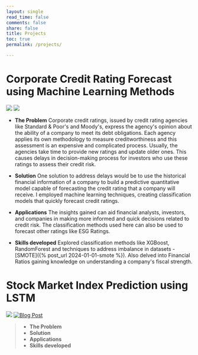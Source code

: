 ```yaml
---
layout: single
read_time: false
comments: false
share: false
title: Projects
toc: true
permalink: /projects/

---
```

# Corporate Credit Rating Forecast using Machine Learning Methods
[![](https://img.shields.io/badge/GitHub-View_Repository-blue?logo=GitHub)](https://github.com/monishagopalan/credit-rating-forecast) [![](https://img.shields.io/badge/Blog-Read%20Now-brightgreen)](https://monishagopalan.github.io/projects/credit-rating/)

- **The Problem** Corporate credit ratings, issued by credit rating agencies like Standard & Poor's and Moody's, express the agency's opinion about the ability of a company to meet its debt obligations. Each agency applies its own methodology to measure creditworthiness and this assessment is an expensive and complicated process. Usually, the agencies take time to provide new ratings and update older ones. This causes delays in decision-making process for investors who use these ratings to assess their credit risk. 

- **Solution** One solution to address delays would be to use the historical financial information of a company to build a predictive quantitative model capable of forecasting the credit rating that a company will receive. I employed machine learning techniques, creating classification models that quickly forecast credit ratings. 

- **Applications** The insights gained can aid financial analysts, investors, and companies in making more informed and quick decisions related to credit risk. The classification methods used here can also be used to forecast other ratings like ESG Ratings.

- **Skills developed** Explored classification methods like XGBoost, RandomForest and techniques to address imbalance in datasets - [SMOTE]({% post_url 2024-01-01-smote %}). Also delved into Financial Ratios gaining knowledge on understanding a company's fiscal strength.

# Stock Market Index Prediction using LSTM
[![](https://img.shields.io/badge/GitHub-View_Repository-blue?logo=GitHub)](https://github.com/monishagopalan/market-index-prediction) [![Blog Post](https://img.shields.io/badge/Blog-Read%20Now-brightgreen)](Your_Blog_Post_Link)

> - **The Problem** 
> - **Solution**
> - **Applications** 
> - **Skills developed** 
